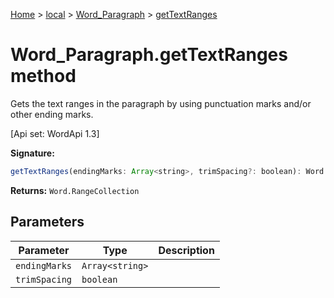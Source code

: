[Home](./index) &gt; [local](local.md) &gt; [Word\_Paragraph](local.word_paragraph.md) &gt; [getTextRanges](local.word_paragraph.gettextranges.md)

# Word\_Paragraph.getTextRanges method

Gets the text ranges in the paragraph by using punctuation marks and/or other ending marks. 

 \[Api set: WordApi 1.3\]

**Signature:**
```javascript
getTextRanges(endingMarks: Array<string>, trimSpacing?: boolean): Word.RangeCollection;
```
**Returns:** `Word.RangeCollection`

## Parameters

|  Parameter | Type | Description |
|  --- | --- | --- |
|  `endingMarks` | `Array<string>` |  |
|  `trimSpacing` | `boolean` |  |

